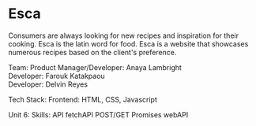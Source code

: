 # Esca
Consumers are always looking for new recipes and inspiration for their cooking. Esca is the latin word for food. Esca is a website that showcases numerous recipes based on the client's preference.  

Team:
Product Manager/Developer: Anaya Lambright  
Developer: Farouk Katakpaou  
Developer: Delvin Reyes  

Tech Stack:
Frontend: HTML, CSS, Javascript

Unit 6: Skills:
API
fetchAPI
POST/GET
Promises
webAPI

